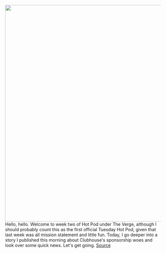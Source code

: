 <img src='https://cdn.vox-cdn.com/thumbor/_g6AGxt5J87wrFLz884ojq90iZM=/0x0:4000x2666/1200x800/filters:focal(1680x1013:2320x1653)/cdn.vox-cdn.com/uploads/chorus_image/image/69919592/clubhousenewlogo.0.jpg' width='700px' /><br/>
Hello, hello. Welcome to week two of Hot Pod under The Verge, although I should probably count this as the first official Tuesday Hot Pod, given that last week was all mission statement and little fun. Today, I go deeper into a story I published this morning about Clubhouse's sponsorship woes and look over some quick news. Let's get going.
<a href='https://www.theverge.com/2021/9/28/22697557/clubhouse-creators-hot-pod-newsletter-free-edition'> Source <a/>